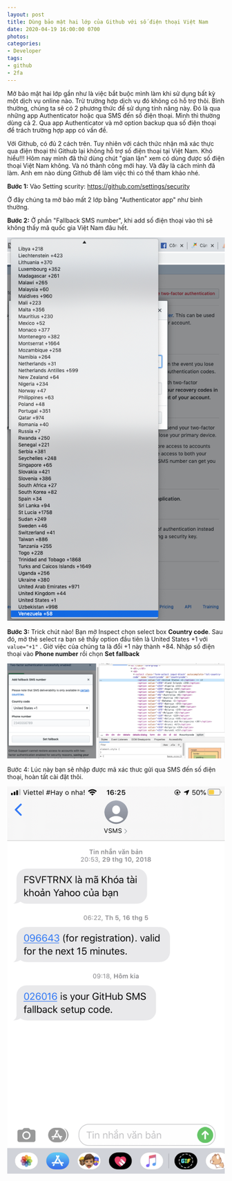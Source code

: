 ```yaml
---
layout: post
title: Dùng bảo mật hai lớp của Github với số điện thoại Việt Nam
date: 2020-04-19 16:00:00 0700
photos: 
categories:
- Developer
tags:
- github
- 2fa
---
```

Mở bảo mật hai lớp gần như là việc bắt buộc mình làm khi sử dụng bất kỳ một dịch vụ online nào. Trừ trường hợp dịch vụ đó không có hỗ trợ thôi. Bình thường, chúng ta sẽ có 2 phương thức để sử dụng tính năng này. Đó là qua những app Authenticator hoặc qua SMS đến số điện thoại. Mình thì thường dùng cả 2. Qua app Authenticator và mở option backup qua số điện thoại để trách trường hợp app có vấn đề.

Với Github, có đủ 2 cách trên. Tuy nhiên với  cách thức nhận mã xác thực qua điện thoại thì Github lại không hỗ trợ số điện thoại tại Việt Nam. Khó hiểu!!! Hôm nay mình đã thử dùng chút "gian lận" xem có dùng được số điện thoại Việt Nam không. Và nó thành công mới hay. Và đây là cách mình đã làm. Anh em nào dùng Github để làm việc thì có thể tham khảo nhé.

**Bước 1:** Vào Setting scurity: <a target="_blank" herf="https://github.com/settings/security">https://github.com/settings/security</a>

Ở đây chúng ta mở bảo mất 2 lớp bằng "Authenticator app" như bình thường.

**Bước 2:** Ở phần "Fallback SMS number", khi add số điện thoại vào thì sẽ không thấy mã quốc gia Việt Nam đâu hết.

![Không có mã vùng Việt Nam trong danh sách](/assets/images/posts/2020-04-19-dung-bao-mat-hai-lop-tren-github-voi-sdt-vietnam/khong-ma-vung-vietnam.png)

**Bước 3:** Trick chút nào! Bạn mở Inspect chọn select box **Country code**. Sau đó, mở thẻ select ra bạn sẽ thấy option đầu tiên là United States +1 với `value="+1"` . Giờ việc của chúng ta là đổi +1 này thành +84. Nhập số điện thoại vào **Phone number** rồi chọn **Set fallback**

![Inspect](/assets/images/posts/2020-04-19-dung-bao-mat-hai-lop-tren-github-voi-sdt-vietnam/inspect.png)

Bước 4: Lúc này bạn sẽ nhập được mã xác thưc gửi qua SMS đến số điện thoại, hoàn tất cài đặt thôi.

![Inspect](/assets/images/posts/2020-04-19-dung-bao-mat-hai-lop-tren-github-voi-sdt-vietnam/SMS.png)